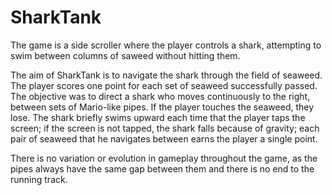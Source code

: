 # SharkTank

The game is a side scroller where the player controls a shark, attempting to swim between columns of saweed without hitting them.



The aim of SharkTank is to navigate the shark through the field of seaweed. The player scores one point for each set of seaweed successfully passed.
 The objective was to direct a shark who moves continuously to the right, between sets of Mario-like pipes. If the player touches the seaweed, they lose. The shark briefly swims upward each time that the player taps the screen; if the screen is not tapped, the shark falls because of gravity; each pair of seaweed that he navigates between earns the player a single point.

There is no variation or evolution in gameplay throughout the game, as the pipes always have the same gap between them and there is no end to the running track.
